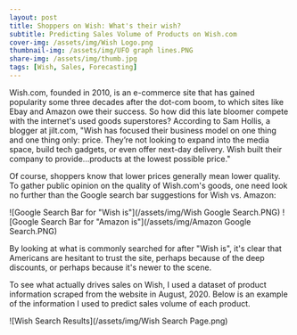 ```yaml
---
layout: post
title: Shoppers on Wish: What's their wish?
subtitle: Predicting Sales Volume of Products on Wish.com
cover-img: /assets/img/Wish Logo.png
thumbnail-img: /assets/img/UFO graph lines.PNG
share-img: /assets/img/thumb.jpg
tags: [Wish, Sales, Forecasting]
---
```


Wish.com, founded in 2010, is an e-commerce site that has gained popularity some three decades after the dot-com boom, to which sites like Ebay and Amazon owe their success.  So how did this late bloomer compete with the internet's used goods superstores?  According to Sam Hollis, a blogger at jilt.com, "Wish has focused their business model on one thing and one thing only: price. They’re not looking to expand into the media space, build tech gadgets, or even offer next-day delivery. Wish built their company to provide...products at the lowest possible price."

Of course, shoppers know that lower prices generally mean lower quality.  To gather public opinion on the quality of Wish.com's goods, one need look no further than the Google search bar suggestions for Wish vs. Amazon:

![Google Search Bar for "Wish is"](/assets/img/Wish Google Search.PNG)
![Google Search Bar for "Amazon is"](/assets/img/Amazon Google Search.PNG)

By looking at what is commonly searched for after "Wish is", it's clear that Americans are hesitant to trust the site, perhaps because of the deep discounts, or perhaps because it's newer to the scene.

To see what actually drives sales on Wish, I used a dataset of product information scraped from the website in August, 2020.  Below is an example of the information I used to predict sales volume of each product.

![Wish Search Results](/assets/img/Wish Search Page.png)
